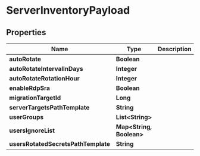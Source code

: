 

# ServerInventoryPayload


## Properties

| Name | Type | Description | Notes |
|------------ | ------------- | ------------- | -------------|
|**autoRotate** | **Boolean** |  |  [optional] |
|**autoRotateIntervalInDays** | **Integer** |  |  [optional] |
|**autoRotateRotationHour** | **Integer** |  |  [optional] |
|**enableRdpSra** | **Boolean** |  |  [optional] |
|**migrationTargetId** | **Long** |  |  [optional] |
|**serverTargetsPathTemplate** | **String** |  |  [optional] |
|**userGroups** | **List&lt;String&gt;** |  |  [optional] |
|**usersIgnoreList** | **Map&lt;String, Boolean&gt;** |  |  [optional] |
|**usersRotatedSecretsPathTemplate** | **String** |  |  [optional] |



